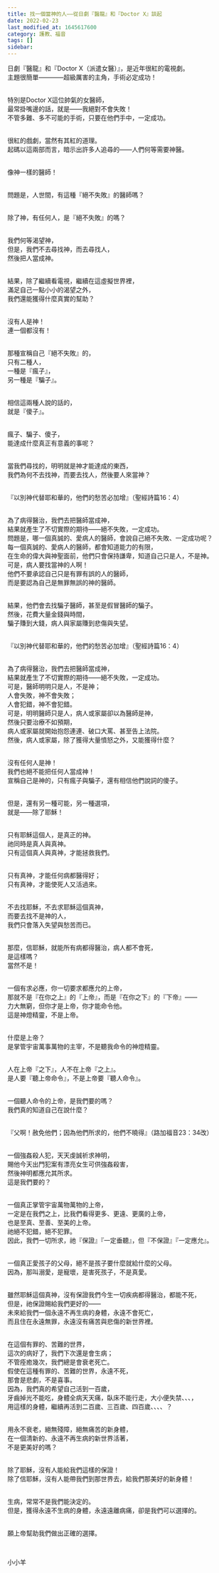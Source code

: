 ```yaml
---
title: 找一個當神的人——從日劇『醫龍』和『Doctor X』談起
date: 2022-02-23
last_modified_at: 1645617600
category: 護教、福音
tags: []
sidebar: 
---
```


<p>日劇『醫龍』和『Doctor X（派遣女醫）』，是近年很紅的電視劇。<br/>
主題很簡單————超級厲害的主角，手術必定成功！</p>
<p><br/>
特別是Doctor X這位帥氣的女醫師，<br/>
最常掛嘴邊的話，就是——我絕對不會失敗！<br/>
不管多難、多不可能的手術，只要在他們手中，一定成功。</p>
<p><br/>
很紅的戲劇，當然有其紅的道理。<br/>
起碼以這兩部而言，暗示出許多人追尋的——人們何等需要神醫。</p>
<p><br/>
像神一樣的醫師！</p>
<p><br/>
問題是，人世間，有這種『絕不失敗』的醫師嗎？</p>
<p><br/>
除了神，有任何人，是『絕不失敗』的嗎？</p>
<p><br/>
我們何等渴望神，<br/>
但是，我們不去尋找神，而去尋找人，<br/>
然後把人當成神。</p>
<p><br/>
結果，除了繼續看電視，繼續在這虛擬世界裡，<br/>
滿足自己一點小小的渴望之外，<br/>
我們還能獲得什麼真實的幫助？</p>
<p><br/>
沒有人是神！<br/>
連一個都沒有！</p>
<p><br/>
那種宣稱自己『絕不失敗』的，<br/>
只有二種人，<br/>
一種是『瘋子』，<br/>
另一種是『騙子』。</p>
<p><br/>
相信這兩種人說的話的，<br/>
就是『傻子』。</p>
<p><br/>
瘋子、騙子、傻子，<br/>
能達成什麼真正有意義的事呢？</p>
<p><br/>
當我們尋找的，明明就是神才能達成的東西，<br/>
我們為何不去找神，而要去找人，然後要人來當神？</p>
<p><br/>
『以別神代替耶和華的，他們的愁苦必加增』（聖經詩篇16：4）</p>
<p><br/>
為了病得醫治，我們去把醫師當成神，<br/>
結果就產生了不切實際的期待——絕不失敗，一定成功。<br/>
問題是，哪一個真誠的、愛病人的醫師，會說自己絕不失敗、一定成功呢？<br/>
每一個真誠的、愛病人的醫師，都會知道能力的有限，<br/>
在生命的偉大與神聖面前，他們只會保持謙卑，知道自己只是人，不是神。<br/>
可是，病人要找當神的人啊！<br/>
他們不要承認自己只是有罪有誤的人的醫師，<br/>
而是要認為自己是無罪無誤的神的醫師。</p>
<p><br/>
結果，他們會去找騙子醫師，甚至是假冒醫師的騙子。<br/>
然後，花費大量金錢與時間，<br/>
騙子賺到大錢，病人與家屬賺到悲傷與失望。</p>
<p><br/>
『以別神代替耶和華的，他們的愁苦必加增』（聖經詩篇16：4）</p>
<p><br/>
為了病得醫治，我們去把醫師當成神，<br/>
結果就產生了不切實際的期待——絕不失敗，一定成功。<br/>
可是，醫師明明只是人，不是神；<br/>
人會失敗，神不會失敗；<br/>
人會犯錯，神不會犯錯。<br/>
可是，明明醫師只是人，病人或家屬卻以為醫師是神，<br/>
然後只要治療不如預期，<br/>
病人或家屬就開始抱怨連連、破口大罵、甚至告上法院。<br/>
然後，病人或家屬，除了獲得大量憤怒之外，又能獲得什麼？</p>
<p><br/>
沒有任何人是神！<br/>
我們也絕不能把任何人當成神！<br/>
宣稱自己是神的，只有瘋子與騙子，還有相信他們說詞的傻子。</p>
<p><br/>
但是，還有另一種可能，另一種選項，<br/>
就是——除了耶穌！</p>
<p><br/>
只有耶穌這個人，是真正的神。<br/>
祂同時是真人與真神。<br/>
只有這個真人與真神，才能拯救我們。</p>
<p><br/>
只有真神，才能任何病都醫得好；<br/>
只有真神，才能使死人又活過來。</p>
<p><br/>
不去找耶穌，不去求耶穌這個真神，<br/>
而要去找不是神的人，<br/>
我們只會落入失望與愁苦而已。</p>
<p><br/>
那麼，信耶穌，就能所有病都得醫治，病人都不會死，<br/>
是這樣嗎？<br/>
當然不是！</p>
<p><br/>
一個有求必應，你一切要求都應允的上帝，<br/>
那就不是『在你之上』的『上帝』，而是『在你之下』的『下帝』——<br/>
力大無窮，但你才是上帝，你才能命令他。<br/>
這是神燈精靈，不是上帝。</p>
<p><br/>
什麼是上帝？<br/>
是掌管宇宙萬事萬物的主宰，不是聽我命令的神燈精靈。</p>
<p><br/>
人在上帝『之下』，人不在上帝『之上』。<br/>
是人要『聽上帝命令』，不是上帝要『聽人命令』。</p>
<p><br/>
一個聽人命令的上帝，是我們要的嗎？<br/>
我們真的知道自己在說什麼？</p>
<p><br/>
『父啊！赦免他們；因為他們所求的，他們不曉得』（路加福音23：34改）</p>
<p><br/>
一個強姦殺人犯，天天虔誠祈求神明，<br/>
賜他今天出門犯案有漂亮女生可供強姦殺害，<br/>
然後神明都應允其所求。<br/>
這是我們要的？</p>
<p><br/>
一個真正掌管宇宙萬物萬物的上帝，<br/>
一定是在我們之上，比我們看得更多、更遠、更廣的上帝，<br/>
也是至真、至善、至美的上帝。<br/>
祂絕不犯錯，絕不犯罪。<br/>
因此，我們一切所求，祂『保證』『一定垂聽』，但『不保證』『一定應允』。</p>
<p><br/>
一個真正愛孩子的父母，絕不是孩子要什麼就給什麼的父母。<br/>
因為，那叫溺愛，是寵壞，是害死孩子，不是真愛。</p>
<p><br/>
雖然耶穌這個真神，沒有保證我們今生一切疾病都得醫治，都能不死，<br/>
但是，祂保證賜給我們更好的——<br/>
未來給我們一個永遠不再生病的身體，永遠不會死亡，<br/>
而且住在永遠無罪，永遠沒有痛苦與悲傷的新世界裡。</p>
<p><br/>
在這個有罪的、苦難的世界，<br/>
這次的病好了，我們下次還是會生病；<br/>
不管痊癒幾次，我們總是會衰老死亡。<br/>
假使在這種有罪的、苦難的世界，永遠不死，<br/>
那會是悲劇，不是喜事。<br/>
因為，我們真的希望自己活到一百歲，<br/>
牙齒掉光不能吃，身體全病天天痛，臥床不能行走，大小便失禁、、、，<br/>
用這樣的身體，繼續再活到二百歲、三百歲、四百歲、、、、？</p>
<p><br/>
用永不衰老，絕無殘障，絕無痛苦的新身體，<br/>
在一個清新的、永遠不再生病的新世界活著，<br/>
不是更美好的嗎？</p>
<p><br/>
除了耶穌，沒有人能給我們這樣的保證！<br/>
除了信耶穌，沒有人能帶我們到那世界去，給我們那美好的新身體！</p>
<p><br/>
生病，常常不是我們能決定的。<br/>
但是，獲得永遠不生病的身體，永遠遠離病痛，卻是我們可以選擇的。</p>
<p><br/>
願上帝幫助我們做出正確的選擇。</p>
<p> </p>
<p>小小羊</p>
<p> </p>
